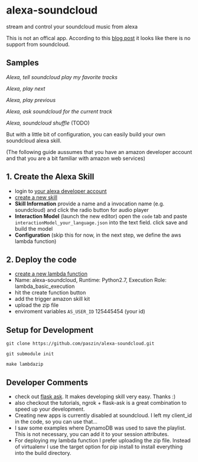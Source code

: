 # alexa-soundcloud

stream and control your soundcloud music from alexa

This is not an offical app. According to this [blog post](https://techdev.io/de/developer-blog/the-complete-guide-to-running-an-alexa-soundcloud-skill) it looks like there is no support from soundcloud.



## Samples

*Alexa, tell soundcloud play my favorite tracks*

*Alexa, play next*

*Alexa, play previous*

*Alexa, ask soundcloud for the current track*

*Alexa, soundcloud shuffle* (TODO)


But with a little bit of configuration, you can easily build your own soundcloud alexa skill.

(The following guide aussumes that you have an amazon developer account and that you are a bit familiar with amazon web services)




## 1. Create the Alexa Skill

- login to [your alexa developer account](https://developer.amazon.com/edw/home.html#/)
- [create a new skill](https://developer.amazon.com/edw/home.html#/skill/create/)
- **Skill Information** provide a name and a invocation name (e.g. soundcloud) and click the radio button for audio player 
- **Interaction Model** (launch the new editor) open the `code` tab and paste `interactionModel_your_language.json` into the text field. click save and build the model
- **Configuration** (skip this for now, in the next step, we define the aws lambda function)


## 2. Deploy the code

- [create a new lambda function](https://console.aws.amazon.com/lambda/home?region=us-east-1#/create)
- Name: alexa-soundcloud, Runtime: Python2.7, Execution Role: lambda_basic_execution
- hit the create function button
- add the trigger amazon skill kit
- upload the zip file
- enviroment variables `AS_USER_ID` 125445454 (your id)


## Setup for Development

`git clone https://github.com/paszin/alexa-soundcloud.git`

`git submodule init`

`make lambdazip`


## Developer Comments

- check out [flask ask](https://github.com/johnwheeler/flask-ask). It makes developing skill very easy. Thanks :)
- also checkout the tutorials, ngrok + flask-ask is a great combination to speed up your development. 
- Creating new apps is currently disabled at soundcloud. I left my client_id in the code, so you can use that...
- I saw some examples where DynamoDB was used to save the playlist. This is not necessary, you can add it to your session attributes.
- For deploying my lambda function I prefer uploading the zip file. Instead of virtualenv I use the target option for pip install to install everything into the build directory.
